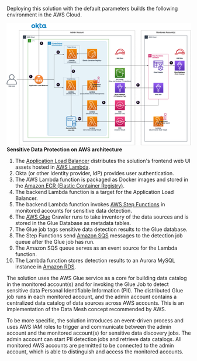 Deploying this solution with the default parameters builds the following environment in the AWS Cloud.

![architecture](docs/../../images/arch.png)
**Sensitive Data Protection on AWS architecture**

1. The [Application Load Balancer](https://aws.amazon.com/alb/) distributes the solution's frontend web UI assets hosted in [AWS Lambda](https://aws.amazon.com/lambda/). 
2. Okta (or other Identity provider, IdP) provides user authentication. 
3. The AWS Lambda function is packaged as Docker images and stored in the [Amazon ECR (Elastic Container Registry)](https://aws.amazon.com/ecr/). 
4. The backend Lambda function is a target for the Application Load Balancer. 
5. The backend Lambda function invokes [AWS Step Functions](https://aws.amazon.com/step-functions/) in monitored accounts for sensitive data detection. 
6. The [AWS Glue](https://aws.amazon.com/glue/) Crawler runs to take inventory of the data sources and is stored in the Glue Database as metadata tables. 
7. The Glue job tags sensitive data detection results to the Glue database. 
8. The Step Functions send [Amazon SQS](https://aws.amazon.com/sqs/) messages to the detection job queue after the Glue job has run. 
9. The Amazon SQS queue serves as an event source for the Lambda function. 
10. The Lambda function stores detection results to an Aurora MySQL instance in [Amazon RDS](https://aws.amazon.com/rds/).

The solution uses the AWS Glue service as a core for building data catalog in the monitored account(s) and for invoking the Glue Job to detect sensitive data Personal Identifiable Information (PII). The distributed Glue job runs in each monitored account, and the admin account contains a centralized data catalog of data sources across AWS accounts. This is an implementation of the Data Mesh concept recommended by AWS.

To be more specific, the solution introduces an event-driven process and uses AWS IAM roles to trigger and communicate between the admin account and the monitored account(s) for sensitive data discovery jobs. The admin account can start PII detection jobs and retrieve data catalogs. All monitored AWS accounts are permitted to be connected to the admin account, which is able to distinguish and access the monitored accounts.